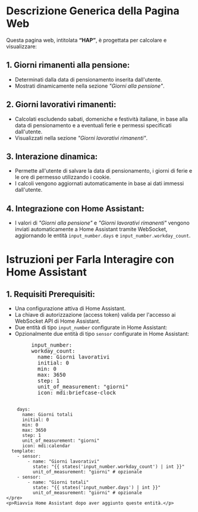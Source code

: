 <!DOCTYPE html>
<html lang="it">
<body>
    <h1>Descrizione Generica della Pagina Web</h1>
    <p>
        Questa pagina web, intitolata <strong>“HAP”</strong>, è progettata per calcolare e visualizzare:
    </p>
    <h2>1. Giorni rimanenti alla pensione:</h2>
    <ul>
        <li>Determinati dalla data di pensionamento inserita dall'utente.</li>
        <li>Mostrati dinamicamente nella sezione <em>"Giorni alla pensione"</em>.</li>
    </ul>
    <h2>2. Giorni lavorativi rimanenti:</h2>
    <ul>
        <li>
            Calcolati escludendo sabati, domeniche e festività italiane, in base alla data di pensionamento 
            e a eventuali ferie e permessi specificati dall'utente.
        </li>
        <li>Visualizzati nella sezione <em>"Giorni lavorativi rimanenti"</em>.</li>
    </ul>
    <h2>3. Interazione dinamica:</h2>
    <ul>
        <li>Permette all'utente di salvare la data di pensionamento, i giorni di ferie e le ore di permesso utilizzando i cookie.</li>
        <li>I calcoli vengono aggiornati automaticamente in base ai dati immessi dall'utente.</li>
    </ul>
    <h2>4. Integrazione con Home Assistant:</h2>
    <ul>
        <li>
            I valori di <em>"Giorni alla pensione"</em> e <em>"Giorni lavorativi rimanenti"</em> vengono inviati automaticamente a Home Assistant tramite WebSocket, 
            aggiornando le entità <code>input_number.days</code> e <code>input_number.workday_count</code>.
        </li>
    </ul>
    <h1>Istruzioni per Farla Interagire con Home Assistant</h1>
    <h2>1. Requisiti Prerequisiti:</h2>
    <ul>
        <li>Una configurazione attiva di Home Assistant.</li>
        <li>La chiave di autorizzazione (access token) valida per l'accesso ai WebSocket API di Home Assistant.</li>
        <li>Due entità di tipo <code>input_number</code> configurate in Home Assistant:</li>
        <li>Opzionalmente due entità di tipo <code>sensor</code> configurate in Home Assistant:</li>
    </ul>
    <pre>
        input_number:
        workday_count:
          name: Giorni lavorativi
          initial: 0
          min: 0
          max: 3650
          step: 1
          unit_of_measurement: "giorni"
          icon: mdi:briefcase-clock
      
        days:
          name: Giorni totali
          initial: 0
          min: 0
          max: 3650
          step: 1
          unit_of_measurement: "giorni"
          icon: mdi:calendar
      template:
        - sensor:
            - name: "Giorni lavorativi"
              state: "{{ states('input_number.workday_count') | int }}"
              unit_of_measurement: "giorni" # opzionale
        - sensor:
            - name: "Giorni totali"
              state: "{{ states('input_number.days') | int }}"
              unit_of_measurement: "giorni" # opzionale
    </pre>
    <p>Riavvia Home Assistant dopo aver aggiunto queste entità.</p>
</body>
</html>
